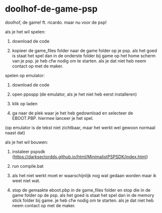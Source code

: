 # doolhof-de-game-psp
doolhof, de game! ft. ricardo. maar nu voor de psp!



als je het wil spelen:

1. download de code

2. kopieer de game_files folder naar de game folder op je psp. als het goed is staat het spel dan in de onderste folder bij game op het home scherm van je psp. je heb cfw nodig om te starten. als je dat niet heb neem contact op met de maker.



spelen op emulator:

1. download de code

2. open ppsspp (de emulator, als je het niet heb eerst installeren)

3. klik op laden

4. ga naar de plek waar je het heb gedownload en selecteer de EBOOT.PBP. hiermee lanceer je het spel.

(op emulator is de tekst niet zichtbaar, maar het werkt wel gewoon normaal naast dat)



als je het wil bouwen: 

1. instaleer pspsdk (https://darksectordds.github.io/html/MinimalistPSPSDK/index.html)

2. run compile.bat

3. als het niet werkt moet er waarschijnlijk nog wat gedaan worden maar ik weet niet wat.

4. stop de gemaakte eboot.pbp in de game_files folder en stop die in de game folder op de psp. als het goed is staat het spel dan in de memory stick folder bij game. je heb cfw nodig om te starten. als je dat niet heb neem contact op met de maker.
